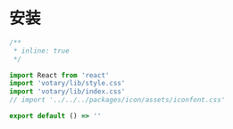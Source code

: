 # 安装

<!-- ### npm 安装

```
npm install votary -S
```

### 引入全局样式

```javascript
import 'votary/dist/style.css'
``` -->

```jsx
/**
 * inline: true
 */

import React from 'react'
import 'votary/lib/style.css'
import 'votary/lib/index.css'
// import '../../../packages/icon/assets/iconfont.css'

export default () => ''
```
